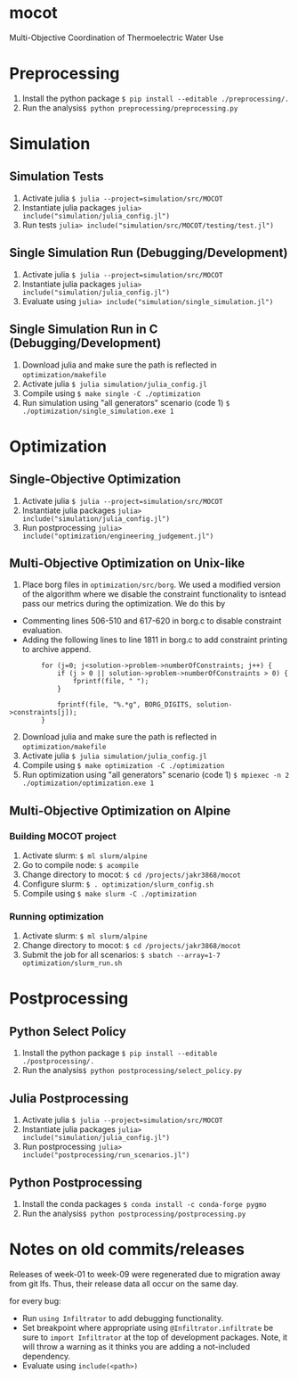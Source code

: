 # mocot
Multi-Objective Coordination of Thermoelectric Water Use

# Preprocessing
1) Install the python package `$ pip install --editable ./preprocessing/.`
2) Run the analysis`$ python preprocessing/preprocessing.py`

# Simulation
## Simulation Tests
1) Activate julia `$ julia --project=simulation/src/MOCOT`
2) Instantiate julia packages `julia> include("simulation/julia_config.jl")`
3) Run tests `julia> include("simulation/src/MOCOT/testing/test.jl")`

## Single Simulation Run (Debugging/Development)
1) Activate julia `$ julia --project=simulation/src/MOCOT`
2) Instantiate julia packages `julia> include("simulation/julia_config.jl")`
3) Evaluate using `julia> include("simulation/single_simulation.jl")`

## Single Simulation Run in C (Debugging/Development)
1) Download julia and make sure the path is reflected in `optimization/makefile`
2) Activate julia `$ julia simulation/julia_config.jl`
3) Compile using `$ make single -C ./optimization`
4) Run simulation using "all generators" scenario (code 1) `$ ./optimization/single_simulation.exe 1`

# Optimization

## Single-Objective Optimization
1) Activate julia `$ julia --project=simulation/src/MOCOT`
2) Instantiate julia packages `julia> include("simulation/julia_config.jl")`
3) Run postprocessing `julia> include("optimization/engineering_judgement.jl")`

## Multi-Objective Optimization on Unix-like
1) Place borg files in `optimization/src/borg`. We used a modified version of the algorithm where we disable the constraint functionality to isntead pass our metrics during the optimization. We do this by 
* Commenting lines 506-510 and 617-620 in borg.c to disable constraint evaluation.
* Adding the following lines to line 1811 in borg.c to add constraint printing to archive append.
```
		for (j=0; j<solution->problem->numberOfConstraints; j++) {
			if (j > 0 || solution->problem->numberOfConstraints > 0) {
				fprintf(file, " ");
			}

			fprintf(file, "%.*g", BORG_DIGITS, solution->constraints[j]);
		}
```
2) Download julia and make sure the path is reflected in `optimization/makefile`
3) Activate julia `$ julia simulation/julia_config.jl`
4) Compile using `$ make optimization -C ./optimization`
5) Run optimization using "all generators" scenario (code 1) `$ mpiexec -n 2 ./optimization/optimization.exe 1`

## Multi-Objective Optimization on Alpine

### Building MOCOT project
1) Activate slurm: `$ ml slurm/alpine`
2) Go to compile node: `$ acompile`
3) Change directory to mocot: `$ cd /projects/jakr3868/mocot`
4) Configure slurm: `$ . optimization/slurm_config.sh` 
5) Compile using `$ make slurm -C ./optimization`

### Running optimization
1) Activate slurm: `$ ml slurm/alpine`
2) Change directory to mocot: `$ cd /projects/jakr3868/mocot`
3) Submit the job for all scenarios: `$ sbatch --array=1-7 optimization/slurm_run.sh`

# Postprocessing

## Python Select Policy
1) Install the python package `$ pip install --editable ./postprocessing/.`
2) Run the analysis`$ python postprocessing/select_policy.py`

## Julia Postprocessing
1) Activate julia `$ julia --project=simulation/src/MOCOT`
2) Instantiate julia packages `julia> include("simulation/julia_config.jl")`
3) Run postprocessing `julia> include("postprocessing/run_scenarios.jl")`

## Python Postprocessing
1) Install the conda packages `$ conda install -c conda-forge pygmo` 
2) Run the analysis`$ python postprocessing/postprocessing.py`

# Notes on old commits/releases
Releases of week-01 to week-09 were regenerated due to migration away from git lfs. Thus, their release data all occur on the same day.

for every bug:
  * Run `using Infiltrator` to add debugging functionality.
  * Set breakpoint where appropriate using `@Infiltrator.infiltrate` be sure to `import Infiltrator` at the top of development packages. Note, it will throw a warning as it thinks you are adding a not-included dependency.
  * Evaluate using `include(<path>)`
